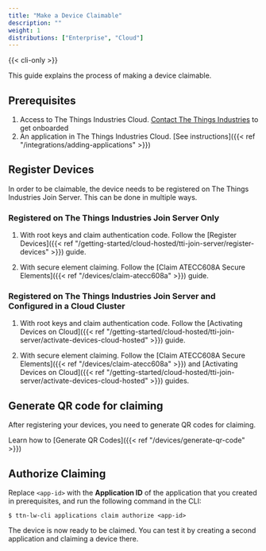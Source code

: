 ```yaml
---
title: "Make a Device Claimable"
description: ""
weight: 1
distributions: ["Enterprise", "Cloud"]
--- 
```


{{< cli-only >}}

This guide explains the process of making a device claimable.

<!--more-->

## Prerequisites

1. Access to The Things Industries Cloud. [Contact The Things Industries](mailto:cloud@thethingsindustries.com) to get onboarded
3. An application in The Things Industries Cloud. [See instructions]({{< ref "/integrations/adding-applications" >}})

## Register Devices

In order to be claimable, the device needs to be registered on The Things Industries Join Server. This can be done in multiple ways.

### Registered on The Things Industries Join Server Only

1. With root keys and claim authentication code. Follow the [Register Devices]({{< ref "/getting-started/cloud-hosted/tti-join-server/register-devices" >}}) guide.

2. With secure element claiming. Follow the [Claim ATECC608A Secure Elements]({{< ref "/devices/claim-atecc608a" >}}) guide.

### Registered on The Things Industries Join Server and Configured in a Cloud Cluster

1. With root keys and claim authentication code. Follow the [Activating Devices on Cloud]({{< ref "/getting-started/cloud-hosted/tti-join-server/activate-devices-cloud-hosted" >}}) guide.

2. With secure element claiming. Follow the [Claim ATECC608A Secure Elements]({{< ref "/devices/claim-atecc608a" >}}) and [Activating Devices on Cloud]({{< ref "/getting-started/cloud-hosted/tti-join-server/activate-devices-cloud-hosted" >}}) guides.

## Generate QR code for claiming

After registering your devices, you need to generate QR codes for claiming.

Learn how to [Generate QR Codes]({{< ref "/devices/generate-qr-code" >}})

## Authorize Claiming
  
Replace `<app-id>` with the **Application ID** of the application that you created in prerequisites, and run the following command in the CLI:

```
$ ttn-lw-cli applications claim authorize <app-id>
```

The device is now ready to be claimed. You can test it by creating a second application and claiming a device there.
